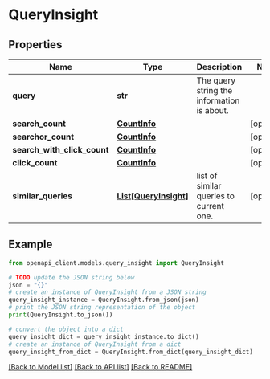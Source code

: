 # QueryInsight


## Properties

Name | Type | Description | Notes
------------ | ------------- | ------------- | -------------
**query** | **str** | The query string the information is about. | 
**search_count** | [**CountInfo**](CountInfo.md) |  | [optional] 
**searchor_count** | [**CountInfo**](CountInfo.md) |  | [optional] 
**search_with_click_count** | [**CountInfo**](CountInfo.md) |  | [optional] 
**click_count** | [**CountInfo**](CountInfo.md) |  | [optional] 
**similar_queries** | [**List[QueryInsight]**](QueryInsight.md) | list of similar queries to current one. | [optional] 

## Example

```python
from openapi_client.models.query_insight import QueryInsight

# TODO update the JSON string below
json = "{}"
# create an instance of QueryInsight from a JSON string
query_insight_instance = QueryInsight.from_json(json)
# print the JSON string representation of the object
print(QueryInsight.to_json())

# convert the object into a dict
query_insight_dict = query_insight_instance.to_dict()
# create an instance of QueryInsight from a dict
query_insight_from_dict = QueryInsight.from_dict(query_insight_dict)
```
[[Back to Model list]](../README.md#documentation-for-models) [[Back to API list]](../README.md#documentation-for-api-endpoints) [[Back to README]](../README.md)


